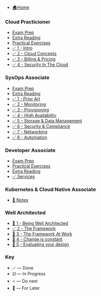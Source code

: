 * [ 🏠Home ](README.md)

### Cloud Practicioner

* [ Exam Prep ](./cloud-practitioner/exam-prep.md)
* [ Extra Reading ](./cloud-practitioner/extra-reading.md)
* [ Practical Exercises ](./cloud-practitioner/practical-exercises.md)
* [✅ 1 - Intro ](./cloud-practitioner/1-intro.md)
* [✅ 2 - Cloud Concepts](./cloud-practitioner/2-cloud-concepts.md)
* [✅ 3 - Billing & Pricing](./cloud-practitioner/3-billing-and-pricing.md)
* [✅ 4 - Security In The Cloud](./cloud-practitioner/4-security-cloud.md)

### SysOps Associate

* [ Exam Prep ](./sysops-associate/exam-prep.md)
* [ Extra Reading ](./sysops-associate/extra-reading.md)
* [ ✅ 1 - Prior Art ](./sysops-associate/1-priorart.md)
* [ ️️✅ 2 - Monitoring ](./sysops-associate/2-monitoring.md)
* [ ✅ 3 - Provisioning ](./sysops-associate/3-provisioning.md)
* [ ✅ 4 - High Availability ](./sysops-associate/4-elasticity-and-scale.md)
* [ ✅ 5 - Storage & Data Management ](./sysops-associate/5-storage.md)
* [ ✅️ 6 - Security & Compliance ](./sysops-associate/6-security.md)
* [ ✅ 7 - Networking ](./sysops-associate/7-networking.md)
* [ ️✅ 8 - Automation ](./sysops-associate/8-automation.md)

### Developer Associate

* [  Exam Prep ](./developer-associate/exam-prep.md)
* [  Practical Exercises ](./developer-associate/exam-prep.md)
* [  Extra Reading ](./developer-associate/extra-reading.md)
* [ ✅ Services ](./developer-associate/services.md)

### Kubernetes & Cloud Native Associate

* [🔵 Notes ](./kcna/notes.md)

### Well Architected

* [🔵 1 - Being Well Architected]()
* [️✅ 2 - The Framework](well-architected/the-framework.md)
* [🔵 3 - The Framework At Work]()
* [🔵 4 - Change is constant]()
* [🔵 5 - Evaluating your design]()

<!-- ### Solutions Architect Associate

* [ Exam Prep ]()
* [ Extra Reading ]()
* [🔵 1 - Notes]()
* [🔵 2 - AWS 10,000 Foot Overview]()
* [🔵 3 - IAM & S3]()
* [🔵 4 - EC2]()
* [🔵 5 - Databases on AWS]()
* [🔵 6 - Route53]()
* [⭐️ 7 - VPCs]()
* [⭐️ 8 - HA Architecture]()
* [🔵 9 - Applications]()
* [🔵 10 - Serverless]()

### Advanced Networking (SP)

* [ Exam Prep ]()
* [ Extra Reading ]()
* [🔵 1 - Notes]()
* [☑️ 2 - Networking refresher](advanced-networking/2-networking-refresher.md)
* [️☑️ 3 - Implement AWS networks](advanced-networking/3-design-and-implement-aws-networks.md)
* [🔵 4 - Hybrid networks]()
* [🔵 5 - Network integrations]()
* [🔵 6 - Network troubleshooting]()

### Security (SP)

* [🔵 1 - Notes]()
* [⭐️ 2 - Security 101]()
* [🔵 3 - IAM & S3]()
* [🔵 4 - Logging & Monitoring]()
* [⭐️ 5 - Infrastructure Security]()
* [⭐️ 6 - Data protection with VPC's]()
* [🔵 7 - Cloud HSM]()
* [🔵 8 - 2019 Updates]()
* [🔵 9 - Troubleshooting]()
* [🔵 10 - Incident Response]()

### DevOps Engineer Professional

* [🔵 1 - SDLC Automation]()
* [⭐️ 1 - Configuration Management & Infrastructure]()
* [⭐️ 1 - Monitoring & Logging]()
* [🔵 1 - Policies and Standards Automation]()
* [🔵 1 - Incident and Event Response]()
* [🔵 1 - High Availability & Fault Tolerance]()
* [🔵 1 - Other services you need to know]()

### Big Data (SP)

* — CURRICULM NEEDED —

### Solutions Architect Professional

* [🔵 1 - Notes]()
* [🔵 2 - Data Stores]()
* [🔵 3 - Networking]()
* [🔵 4 - Security]()
* [🔵 5 - Migrations]()
* [🔵 6 - Architecting To Scale]()
* [🔵 7 - Business Continuity]()
* [🔵 8 - Deployment & OPerations Management]()
* [⭐️ 9 - Cost Management]()

### Docker Fundamentals (PRO)

* — CURRICULM NEEDED — -->

### Key

* ✅ — Done
* ☑️ — In Progress
* ⭐️ — Do next
* 🔵 — For Later
